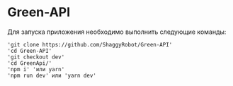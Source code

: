 # Green-API

Для запуска приложения необходимо выполнить следующие команды:

```
'git clone https://github.com/ShaggyRobot/Green-API'
'cd Green-API'
'git checkout dev'
'cd GreenApi/'
'npm i' 'или yarn'
'npm run dev' или 'yarn dev'
```
